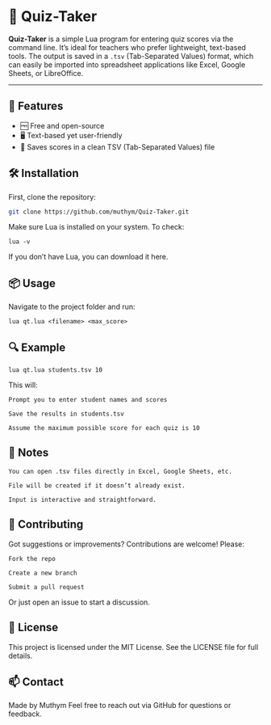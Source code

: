 # 📘 Quiz-Taker

**Quiz-Taker** is a simple Lua program for entering quiz scores via the command line. It’s ideal for teachers who prefer lightweight, text-based tools. The output is saved in a `.tsv` (Tab-Separated Values) format, which can easily be imported into spreadsheet applications like Excel, Google Sheets, or LibreOffice.

---

## 🚀 Features

- 🆓 Free and open-source  
- 🖥️ Text-based yet user-friendly  
- 💾 Saves scores in a clean TSV (Tab-Separated Values) file


## 🛠️ Installation

First, clone the repository:

```bash
git clone https://github.com/muthym/Quiz-Taker.git
```

Make sure Lua is installed on your system. To check:
```
lua -v
```

If you don’t have Lua, you can download it here.

## 📦 Usage

Navigate to the project folder and run:
```
lua qt.lua <filename> <max_score>
```

## 🔍 Example
```
lua qt.lua students.tsv 10
```
This will:

    Prompt you to enter student names and scores

    Save the results in students.tsv

    Assume the maximum possible score for each quiz is 10


## 📝 Notes

    You can open .tsv files directly in Excel, Google Sheets, etc.

    File will be created if it doesn’t already exist.

    Input is interactive and straightforward.


## 🤝 Contributing

Got suggestions or improvements? Contributions are welcome! Please:

    Fork the repo

    Create a new branch

    Submit a pull request

Or just open an issue to start a discussion.


## 📄 License

This project is licensed under the MIT License.
See the LICENSE file for full details.

## 📫 Contact

Made by Muthym
Feel free to reach out via GitHub for questions or feedback.
